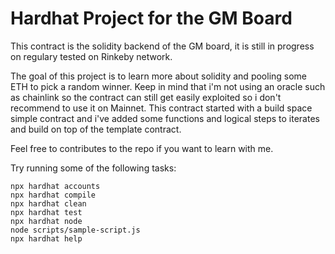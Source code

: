 # Hardhat Project for the GM Board

This contract is the solidity backend of the GM board, it is still in progress on regulary tested on Rinkeby network.

The goal of this project is to learn more about solidity and pooling some ETH to pick a random winner.
Keep in mind that i'm not using an oracle such as chainlink so the contract can still get easily exploited so i don't recommend to use it on Mainnet.
This contract started with a build space simple contract and i've added some functions and logical steps to iterates and build on top of the template contract.

Feel free to contributes to the repo if you want to learn with me.

Try running some of the following tasks:

```shell
npx hardhat accounts
npx hardhat compile
npx hardhat clean
npx hardhat test
npx hardhat node
node scripts/sample-script.js
npx hardhat help
```
